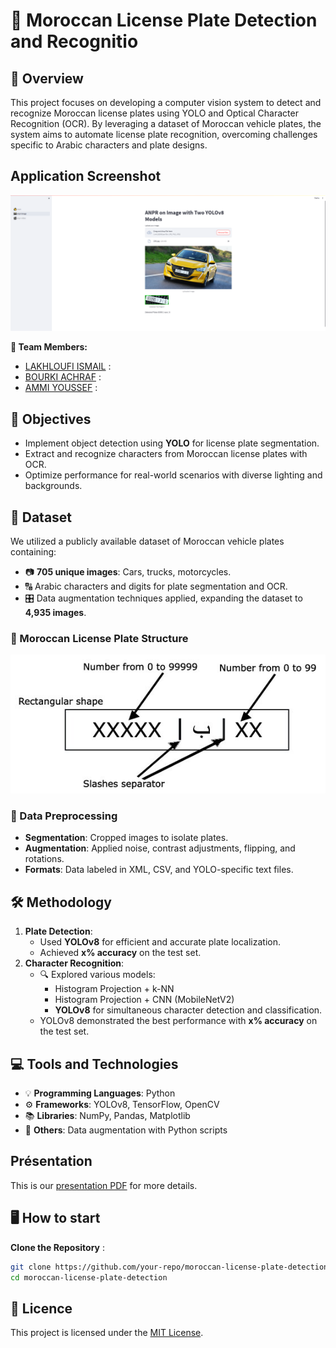 # 🚗 Moroccan License Plate Detection and Recognitio

## 📖 Overview

This project focuses on developing a computer vision system to detect and recognize Moroccan license plates using YOLO and Optical Character Recognition (OCR). By leveraging a dataset of Moroccan vehicle plates, the system aims to automate license plate recognition, overcoming challenges specific to Arabic characters and plate designs.
## Application Screenshot
![Application Screenshot](app_demo.png)

**👥 Team Members:**
- [LAKHLOUFI ISMAIL](https://github.com/ismaillakhloufi) :
- [BOURKI ACHRAF](https://github.com/BOURKI970/) : 
- [AMMI YOUSSEF](https://github.com/youssefammi123/) : 

## 🎯 Objectives
-  Implement object detection using **YOLO** for license plate segmentation.
-  Extract and recognize characters from Moroccan license plates with OCR.
-  Optimize performance for real-world scenarios with diverse lighting and backgrounds.

## 📂 Dataset
We utilized a publicly available dataset of Moroccan vehicle plates containing:
- 📷 **705 unique images**: Cars, trucks, motorcycles.
- 🔠 Arabic characters and digits for plate segmentation and OCR.
- 🎛️ Data augmentation techniques applied, expanding the dataset to **4,935 images**.

### 🚗 Moroccan License Plate Structure
![Moroccan License Plate Structure](Moroccan-license-plate-structure.jpg)

### 🔄 Data Preprocessing
-  **Segmentation**: Cropped images to isolate plates.
-  **Augmentation**: Applied noise, contrast adjustments, flipping, and rotations.
-  **Formats**: Data labeled in XML, CSV, and YOLO-specific text files.

## 🛠️ Methodology
1. **Plate Detection**:
   -  Used **YOLOv8** for efficient and accurate plate localization.
   -  Achieved **x% accuracy** on the test set.
2. **Character Recognition**:
   - 🔍 Explored various models:
     -  Histogram Projection + k-NN
     -  Histogram Projection + CNN (MobileNetV2)
     -  **YOLOv8** for simultaneous character detection and classification.
   -  YOLOv8 demonstrated the best performance with **x% accuracy** on the test set.

## 💻 Tools and Technologies
- 💡 **Programming Languages**: Python
- ⚙️ **Frameworks**: YOLOv8, TensorFlow, OpenCV
- 📚 **Libraries**: NumPy, Pandas, Matplotlib
- 🔧 **Others**: Data augmentation with Python scripts

## Présentation
This is our [presentation PDF](https://www.canva.com/design/DAGeLzc6G8w/xMNAD96WYagAGu5DdXI1eA/edit?utm_content=DAGeLzc6G8w&utm_campaign=designshare&utm_medium=link2&utm_source=sharebutton) for more details.


## 🖥️ How to start
 **Clone the Repository** :
   ```bash
  git clone https://github.com/your-repo/moroccan-license-plate-detection.git
cd moroccan-license-plate-detection
   ```

## 📜 Licence
This project is licensed under the [MIT License](LICENSE).  

